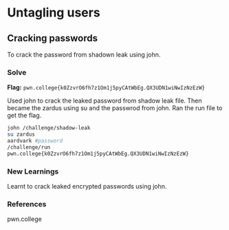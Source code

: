 # Untagling users

## Cracking passwords
To crack the password from shadown leak using john.

### Solve
**Flag:** `pwn.college{k0ZzvrO6fh7z1Om1j5pyCAtWbEg.QX3UDN1wiNwIzNzEzW}`

Used john to crack the leaked password from shadow leak file. Then became the zardus using su and the passwrod from john. Ran the run file to get the flag.

```bash
john /challenge/shadow-leak
su zardus
aardvark #password
/challenge/run
pwn.college{k0ZzvrO6fh7z1Om1j5pyCAtWbEg.QX3UDN1wiNwIzNzEzW}
```

### New Learnings
Learnt to crack leaked encrypted passwords using john.

### References 
pwn.college
